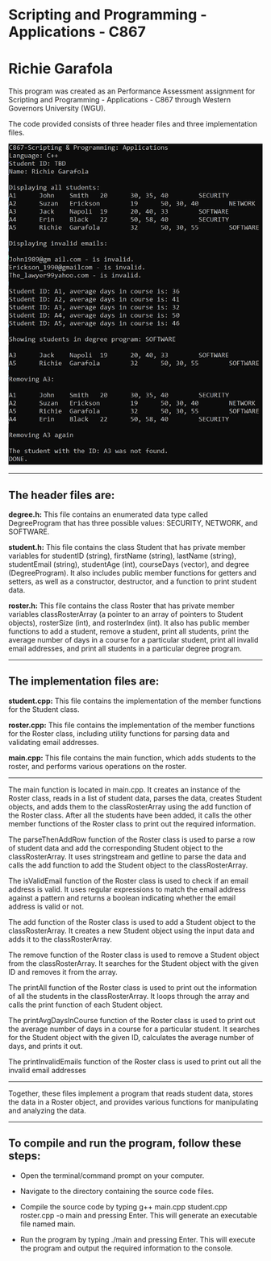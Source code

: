 # Scripting and Programming - Applications - C867
# Richie Garafola

This program was created as an Performance Assessment assignment for Scripting and Programming - Applications - C867 through Western Governors University (WGU).


The code provided consists of three header files and three implementation files.

![Screenshot](ScreenShot.png)

---

## The header files are:

**degree.h:** This file contains an enumerated data type called DegreeProgram that has three possible values: SECURITY, NETWORK, and SOFTWARE.

**student.h:** This file contains the class Student that has private member variables for studentID (string), firstName (string), lastName (string), studentEmail (string), studentAge (int), courseDays (vector<int>), and degree (DegreeProgram). It also includes public member functions for getters and setters, as well as a constructor, destructor, and a function to print student data.

**roster.h:** This file contains the class Roster that has private member variables classRosterArray (a pointer to an array of pointers to Student objects), rosterSize (int), and rosterIndex (int). It also has public member functions to add a student, remove a student, print all students, print the average number of days in a course for a particular student, print all invalid email addresses, and print all students in a particular degree program.

---

## The implementation files are:

**student.cpp:** This file contains the implementation of the member functions for the Student class.

**roster.cpp:** This file contains the implementation of the member functions for the Roster class, including utility functions for parsing data and validating email addresses.

**main.cpp:** This file contains the main function, which adds students to the roster, and performs various operations on the roster.

--- 

The main function is located in main.cpp. It creates an instance of the Roster class, reads in a list of student data, parses the data, creates Student objects, and adds them to the classRosterArray using the add function of the Roster class. After all the students have been added, it calls the other member functions of the Roster class to print out the required information.

The parseThenAddRow function of the Roster class is used to parse a row of student data and add the corresponding Student object to the classRosterArray. It uses stringstream and getline to parse the data and calls the add function to add the Student object to the classRosterArray.

The isValidEmail function of the Roster class is used to check if an email address is valid. It uses regular expressions to match the email address against a pattern and returns a boolean indicating whether the email address is valid or not.

The add function of the Roster class is used to add a Student object to the classRosterArray. It creates a new Student object using the input data and adds it to the classRosterArray.

The remove function of the Roster class is used to remove a Student object from the classRosterArray. It searches for the Student object with the given ID and removes it from the array.

The printAll function of the Roster class is used to print out the information of all the students in the classRosterArray. It loops through the array and calls the print function of each Student object.

The printAvgDaysInCourse function of the Roster class is used to print out the average number of days in a course for a particular student. It searches for the Student object with the given ID, calculates the average number of days, and prints it out.

The printInvalidEmails function of the Roster class is used to print out all the invalid email addresses


--- 

Together, these files implement a program that reads student data, stores the data in a Roster object, and provides various functions for manipulating and analyzing the data.


---

## To compile and run the program, follow these steps:

- Open the terminal/command prompt on your computer.

- Navigate to the directory containing the source code files.

- Compile the source code by typing g++ main.cpp student.cpp roster.cpp -o main and pressing Enter. This will generate an executable file named main.

- Run the program by typing ./main and pressing Enter. This will execute the program and output the required information to the console.
